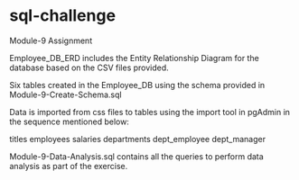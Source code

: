 # sql-challenge
Module-9 Assignment

Employee_DB_ERD includes the Entity Relationship Diagram for the database based on the CSV files provided.

Six tables created in the Employee_DB using the schema provided in Module-9-Create-Schema.sql

Data is imported from css files to tables using the import tool in pgAdmin in the sequence mentioned below:

titles
employees
salaries
departments
dept_employee
dept_manager


Module-9-Data-Analysis.sql contains all the queries to perform data analysis as part of the exercise.